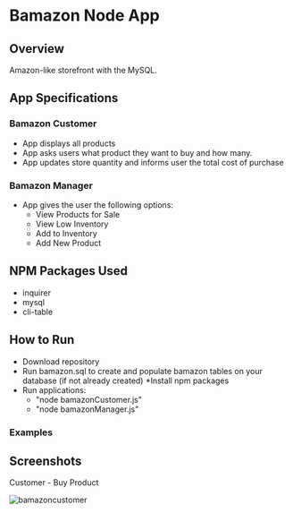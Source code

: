 # Bamazon Node App

## Overview
Amazon-like storefront with the MySQL.

## App Specifications
### Bamazon Customer
* App displays all products
* App asks users what product they want to buy and how many.
* App updates store quantity and informs user the total cost of purchase

### Bamazon Manager
* App gives the user the following options:
  * View Products for Sale
  * View Low Inventory
  * Add to Inventory
  * Add New Product

## NPM Packages Used
* inquirer
* mysql
* cli-table

## How to Run
* Download repository
* Run bamazon.sql to create and populate bamazon tables on your database (if not already created)
*Install npm packages
* Run applications:
  * "node bamazonCustomer.js"
  * "node bamazonManager.js"

### Examples
## Screenshots
Customer - Buy Product

![bamazoncustomer](https://user-images.githubusercontent.com/32913276/39552680-3c1b52fe-4e38-11e8-80ef-14f380a886bd.png)
